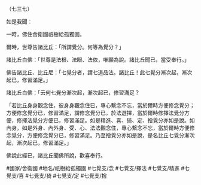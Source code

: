 （七三七）

如是我聞：

一時，佛住舍衛國祇樹給孤獨園。

爾時，世尊告諸比丘：「所謂覺分。何等為覺分？」

諸比丘白佛：「世尊是法根、法眼、法依，唯願為說。諸比丘聞已，當受奉行。」

佛告諸比丘、比丘尼：「七覺分者，謂七道品法。諸比丘！此七覺分漸次起，漸次起已，修習滿足。」

諸比丘白佛：「云何七覺分漸次起，漸次起已，修習滿足？

「若比丘身身觀念住，彼身身觀念住已，專心繫念不忘，當於爾時方便修念覺分；方便修念覺分已，修習滿足，謂修念覺分已，於法選擇，當於爾時修擇法覺分方便，修擇法覺分方便已，修習滿足。如是精進、喜、猗、定、捨覺分亦如是說。如內身，如是外身、內外身、受、心、法法觀念住，專心繫念不忘，當於爾時方便修念覺分，方便修念覺分已，修習滿足。乃至捨覺分亦如是說，是名比丘七覺分漸次起，漸次起已，修習滿足。」

佛說此經已，諸比丘聞佛所說，歡喜奉行。

#國家/舍衛國
#地名/祇樹給孤獨園
#七覺支/念
#七覺支/擇法
#七覺支/精進
#七覺支/喜
#七覺支/猗
#七覺支/定
#七覺支/捨
